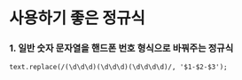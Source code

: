 # 사용하기 좋은 정규식

### 1. 일반 숫자 문자열을 핸드폰 번호 형식으로 바꿔주는 정규식

```
text.replace(/(\d\d\d)(\d\d\d)(\d\d\d\d)/, '$1-$2-$3');
```